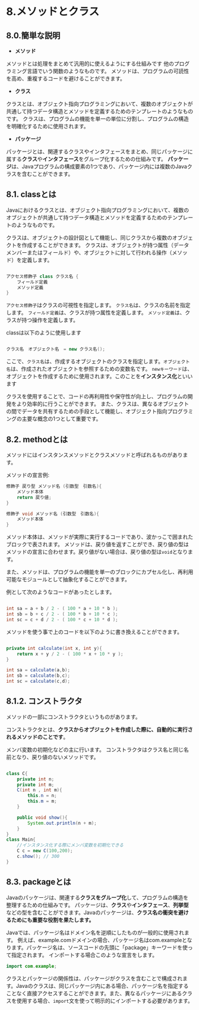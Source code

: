 # 8.メソッドとクラス

## 8.0.簡単な説明

+ **メソッド**

メソッドとは処理をまとめて汎用的に使えるようにする仕組みです
他のプログラミング言語でいう関数のようなものです。
メソッドは、プログラムの可読性を高め、重複するコードを避けることができます。

+ **クラス**

クラスとは、オブジェクト指向プログラミングにおいて、複数のオブジェクトが共通して持つデータ構造とメソッドを定義するためのテンプレートのようなものです。
クラスは、プログラムの機能を単一の単位に分割し、プログラムの構造を明確化するために使用されます。

+ **パッケージ**

パッケージとは、関連するクラスやインタフェースをまとめ、同じパッケージに属する**クラス**や**インタフェース**をグループ化するための仕組みです。
**パッケージ**は、Javaプログラムの構成要素の1つであり、パッケージ内には複数のJavaクラスを含むことができます。

## 8.1. classとは

Javaにおけるクラスとは、オブジェクト指向プログラミングにおいて、複数のオブジェクトが共通して持つデータ構造とメソッドを定義するためのテンプレートのようなものです。

クラスは、オブジェクトの設計図として機能し、同じクラスから複数のオブジェクトを作成することができます。
クラスは、オブジェクトが持つ属性（データメンバーまたはフィールド）や、オブジェクトに対して行われる操作（メソッド）を定義します。

~~~java

アクセス修飾子 class クラス名 {
    フィールド定義
    メソッド定義
}

~~~

`アクセス修飾子`はクラスの可視性を指定します。
`クラス名`は、クラスの名前を指定します。
`フィールド定義`は、クラスが持つ属性を定義します。
`メソッド定義`は、クラスが持つ操作を定義します。

classは以下のように使用します

~~~java

クラス名　オブジェクト名　= new クラス名();

~~~

ここで、`クラス名`は、作成するオブジェクトのクラスを指定します。`オブジェクト名`は、作成されたオブジェクトを参照するための変数名です。
`newキーワード`は、オブジェクトを作成するために使用されます。このことを**インスタンス化**といいます

クラスを使用することで、コードの再利用性や保守性が向上し、プログラムの開発をより効率的に行うことができます。
また、クラスは、異なるオブジェクトの間でデータを共有するための手段として機能し、オブジェクト指向プログラミングの主要な概念の1つとして重要です。

## 8.2. methodとは

メソッドにはインスタンスメソッドとクラスメソッドと呼ばれるものがあります。


メソッドの宣言例:

~~~java
修飾子 戻り型 メソッド名 (引数型　引数名){
    メソッド本体
    return 戻り値;
}

修飾子 void メソッド名 (引数型　引数名){
    メソッド本体
}
~~~

メソッド本体は、メソッドが実際に実行するコードであり、波かっこで囲まれたブロックで表されます。
メソッドは、戻り値を返すことができ、戻り値の型はメソッドの宣言に合わせます。戻り値がない場合は、戻り値の型は`void`となります。

また、メソッドは、プログラムの機能を単一のブロックにカプセル化し、再利用可能なモジュールとして抽象化することができます。

例として次のようなコードがあったとします。

~~~java

int sa = a + b / 2 - ( 100 * a + 10 * b );
int sb = b + c / 2 - ( 100 * b + 10 * c );
int sc = c + d / 2 - ( 100 * c + 10 * d );
~~~

メソッドを使う事で上のコードを以下のように書き換えることができます。

~~~java

private int calculate(int x, int y){
    return x + y / 2 - ( 100 * x + 10 * y );
}

int sa = calculate(a,b);
int sb = calculate(b,c);
int sc = calculate(c,d);
~~~

## 8.1.2. コンストラクタ

メソッドの一部にコンストラクタというものがあります。

コンストラクタとは、**クラスからオブジェクトを作成した際に、自動的に実行されるメソッドのことです**。

メンバ変数の初期化などの主に行います。
コンストラクタはクラス名と同じ名前となり、戻り値のないメソッドです。

~~~java

class C{
    private int n;
    private int m;
    C(int n , int m){
        this.n = n;
        this.m = m;
    }

    public void show(){
        System.out.println(n + m);
    }
}
class Main{
    //インスタンス化する際にメンバ変数を初期化できる
    C c = new C(100,200); 
    c.show(); // 300
}
~~~

## 8.3. packageとは

Javaのパッケージは、関連する**クラスをグループ化**して、プログラムの構造を整理するための仕組みです。
パッケージは、**クラス**や**インタフェース**、**列挙型**などの型を含むことができます。Javaのパッケージは、**クラス名の衝突を避けるためにも重要な役割を果たします。**

Javaでは、パッケージ名はドメイン名を逆順にしたものが一般的に使用されます。
例えば、example.comドメインの場合、パッケージ名はcom.exampleとなります。パッケージ名は、ソースコードの先頭に「package」キーワードを使って指定されます。
インポートする場合このような宣言をします。

~~~java
import com.example;
~~~

クラスとパッケージの関係性は、パッケージがクラスを含むことで構成されます。Javaのクラスは、同じパッケージ内にある場合、パッケージ名を指定することなく直接アクセスすることができます。また、異なるパッケージにあるクラスを使用する場合、`import`文を使って明示的にインポートする必要があります。
